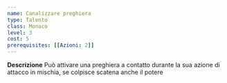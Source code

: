 ```yaml
---
name: Canalizzare preghiera
type: Talento
class: Monaco
level: 3
cost: 5
prerequisites: [[Azioni: 2]]
---
```


**Descrizione**
Può attivare una preghiera a contatto durante la sua azione di attacco in
mischia, se colpisce scatena anche il potere